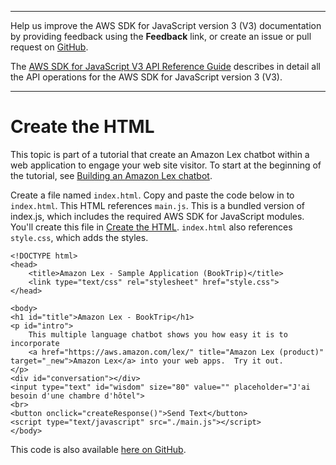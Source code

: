 --------

Help us improve the AWS SDK for JavaScript version 3 \(V3\) documentation by providing feedback using the **Feedback** link, or create an issue or pull request on [GitHub](https://github.com/awsdocs/aws-sdk-for-javascript-v3)\.

 The [AWS SDK for JavaScript V3 API Reference Guide](https://docs.aws.amazon.com/AWSJavaScriptSDK/v3/latest/index.html) describes in detail all the API operations for the AWS SDK for JavaScript version 3 \(V3\)\.

--------

# Create the HTML<a name="lex-bot-example-html"></a>

This topic is part of a tutorial that create an Amazon Lex chatbot within a web application to engage your web site visitor\. To start at the beginning of the tutorial, see [Building an Amazon Lex chatbot](lex-bot-example.md)\.

Create a file named `index.html`\. Copy and paste the code below in to `index.html`\. This HTML references `main.js`\. This is a bundled version of index\.js, which includes the required AWS SDK for JavaScript modules\. You'll create this file in [Create the HTML](#lex-bot-example-html)\. `index.html` also references `style.css`, which adds the styles\. 

```
<!DOCTYPE html>
<head>
    <title>Amazon Lex - Sample Application (BookTrip)</title>
    <link type="text/css" rel="stylesheet" href="style.css">
</head>

<body>
<h1 id="title">Amazon Lex - BookTrip</h1>
<p id="intro">
    This multiple language chatbot shows you how easy it is to incorporate
    <a href="https://aws.amazon.com/lex/" title="Amazon Lex (product)" target="_new">Amazon Lex</a> into your web apps.  Try it out.
</p>
<div id="conversation"></div>
<input type="text" id="wisdom" size="80" value="" placeholder="J'ai besoin d'une chambre d'hôtel">
<br>
<button onclick="createResponse()">Send Text</button>
<script type="text/javascript" src="./main.js"></script>
</body>
```

This code is also available [here on GitHub](https://github.com/awsdocs/aws-doc-sdk-examples/tree/master/resources/cdk#running-a-cdk-app)\.